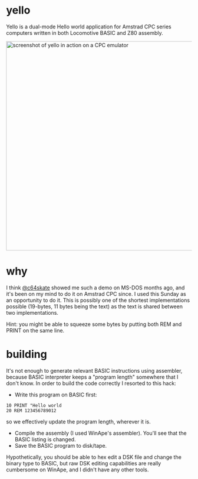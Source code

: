# yello

Yello is a dual-mode Hello world application for Amstrad CPC series computers written
in both Locomotive BASIC and Z80 assembly.

<img width="567" alt="screenshot of yello in action on a CPC emulator" src="https://user-images.githubusercontent.com/241217/169716728-6cb9bc79-98e2-4c8a-aa6b-6247bd6e64d9.png">


# why

I think [@c64skate](https://github.com/c64skate) showed me such a demo on MS-DOS months ago, and it's been on my mind
to do it on Amstrad CPC since. I used this Sunday as an opportunity to do it. This is possibly
one of the shortest implementations possible (19-bytes, 11 bytes being the text) as the text is shared between two implementations.

Hint: you might be able to squeeze some bytes by putting both REM and PRINT on the same line.

# building

It's not enough to generate relevant BASIC instructions using assembler, because BASIC
interpreter keeps a "program length" somewhere that I don't know. In order to build
the code correctly I resorted to this hack:

- Write this program on BASIC first:

```basic
10 PRINT "Hello world
20 REM 123456789012
```

so we effectively update the program length, wherever it is.

- Compile the assembly (I used WinApe's assembler). You'll see that the BASIC listing is changed.
- Save the BASIC program to disk/tape.

Hypothetically, you should be able to hex edit a DSK file and change the binary type to BASIC, but
raw DSK editing capabilities are really cumbersome on WinApe, and I didn't have any other tools.
